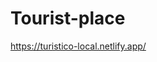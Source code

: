 # Tourist-place

<a href="https://turistico-local.netlify.app/">
  https://turistico-local.netlify.app/
</a>
